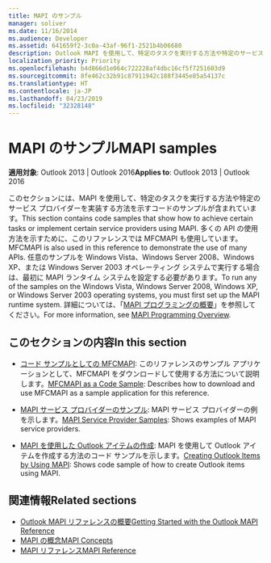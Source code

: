 ```yaml
---
title: MAPI のサンプル
manager: soliver
ms.date: 11/16/2014
ms.audience: Developer
ms.assetid: 641659f2-3c0a-43af-96f1-2521b4b06680
description: Outlook MAPI を使用して、特定のタスクを実行する方法や特定のサービス プロバイダーを実装する方法を示すコードのサンプル。
localization_priority: Priority
ms.openlocfilehash: b4d866d1e064c722228af4dbc16cf5f7251603d9
ms.sourcegitcommit: 8fe462c32b91c87911942c188f3445e85a54137c
ms.translationtype: HT
ms.contentlocale: ja-JP
ms.lasthandoff: 04/23/2019
ms.locfileid: "32328148"
---
```

# <a name="mapi-samples"></a><span data-ttu-id="43dbe-103">MAPI のサンプル</span><span class="sxs-lookup"><span data-stu-id="43dbe-103">MAPI samples</span></span>

<span data-ttu-id="43dbe-104">**適用対象**: Outlook 2013 | Outlook 2016</span><span class="sxs-lookup"><span data-stu-id="43dbe-104">**Applies to**: Outlook 2013 | Outlook 2016</span></span> 
  
<span data-ttu-id="43dbe-105">このセクションには、MAPI を使用して、特定のタスクを実行する方法や特定のサービス プロバイダーを実装する方法を示すコードのサンプルが含まれています。</span><span class="sxs-lookup"><span data-stu-id="43dbe-105">This section contains code samples that show how to achieve certain tasks or implement certain service providers using MAPI.</span></span> <span data-ttu-id="43dbe-106">多くの API の使用方法を示すために、このリファレンスでは MFCMAPI も使用しています。</span><span class="sxs-lookup"><span data-stu-id="43dbe-106">MFCMAPI is also used in this reference to demonstrate the use of many APIs.</span></span> <span data-ttu-id="43dbe-107">任意のサンプルを Windows Vista、Windows Server 2008、Windows XP、または Windows Server 2003 オペレーティング システムで実行する場合は、最初に MAPI ランタイム システムを設定する必要があります。</span><span class="sxs-lookup"><span data-stu-id="43dbe-107">To run any of the samples on the Windows Vista, Windows Server 2008, Windows XP, or Windows Server 2003 operating systems, you must first set up the MAPI runtime system.</span></span> <span data-ttu-id="43dbe-108">詳細については、「[MAPI プログラミングの概要](mapi-programming-overview.md)」を参照してください。</span><span class="sxs-lookup"><span data-stu-id="43dbe-108">For more information, see [MAPI Programming Overview](mapi-programming-overview.md).</span></span>
  
## <a name="in-this-section"></a><span data-ttu-id="43dbe-109">このセクションの内容</span><span class="sxs-lookup"><span data-stu-id="43dbe-109">In this section</span></span>

- <span data-ttu-id="43dbe-110">[コード サンプルとしての MFCMAPI](mfcmapi-as-a-code-sample.md): このリファレンスのサンプル アプリケーションとして、MFCMAPI をダウンロードして使用する方法について説明します。</span><span class="sxs-lookup"><span data-stu-id="43dbe-110">[MFCMAPI as a Code Sample](mfcmapi-as-a-code-sample.md): Describes how to download and use MFCMAPI as a sample application for this reference.</span></span>
    
- <span data-ttu-id="43dbe-111">[MAPI サービス プロバイダーのサンプル](mapi-service-provider-samples.md): MAPI サービス プロバイダーの例を示します。</span><span class="sxs-lookup"><span data-stu-id="43dbe-111">[MAPI Service Provider Samples](mapi-service-provider-samples.md): Shows examples of MAPI service providers.</span></span>
    
- <span data-ttu-id="43dbe-112">[MAPI を使用した Outlook アイテムの作成](creating-outlook-items-by-using-mapi.md): MAPI を使用して Outlook アイテムを作成する方法のコード サンプルを示します。</span><span class="sxs-lookup"><span data-stu-id="43dbe-112">[Creating Outlook Items by Using MAPI](creating-outlook-items-by-using-mapi.md): Shows code sample of how to create Outlook items using MAPI.</span></span>
    
## <a name="related-sections"></a><span data-ttu-id="43dbe-113">関連情報</span><span class="sxs-lookup"><span data-stu-id="43dbe-113">Related sections</span></span>

- [<span data-ttu-id="43dbe-114">Outlook MAPI リファレンスの概要</span><span class="sxs-lookup"><span data-stu-id="43dbe-114">Getting Started with the Outlook MAPI Reference</span></span>](getting-started-with-the-outlook-mapi-reference.md)
- [<span data-ttu-id="43dbe-115">MAPI の概念</span><span class="sxs-lookup"><span data-stu-id="43dbe-115">MAPI Concepts</span></span>](mapi-concepts.md)
- [<span data-ttu-id="43dbe-116">MAPI リファレンス</span><span class="sxs-lookup"><span data-stu-id="43dbe-116">MAPI Reference</span></span>](mapi-reference.md)
  

